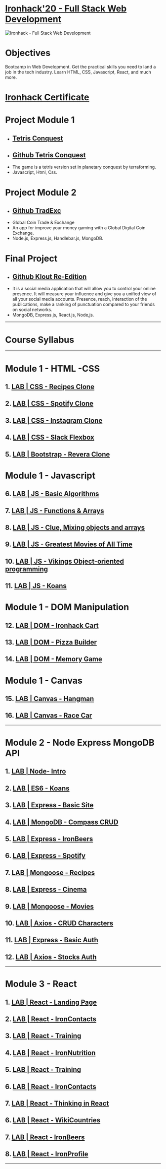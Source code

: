 # [Ironhack'20 - Full Stack Web Development](https://www.ironhack.com/es/desarrollo-web)

![Ironhack - Full Stack Web Development](https://esmarketingdigital.com/images/ironhack.png)

# Objectives
Bootcamp in Web Development. Get the practical skills you need to land a job in the tech industry. Learn HTML, CSS, Javascript, React, and much more.

# [Ironhack Certificate](https://www.credential.net/9eef6b4e-0989-4d2e-bab4-d5f58037b0b1)

# Project Module 1
- ## [Tetris Conquest](https://jesussantana.github.io/TetrisConquest/)
- ## [Github Tetris Conquest](https://github.com/jesussantana/TetrisConquest)
- The game is a tetris version set in planetary conquest by terraforming.
- Javascript, Html, Css.  

# Project Module 2
- ## [Github TradExc](https://github.com/jesussantana/Tradexc)
- Global Coin Trade & Exchange 
- An app for improve your money gaming with a Global Digital Coin Exchange.
- Node.js, Express,js, Handlebar.js, MongoDB.

# Final Project
- ## [Github Klout Re-Edition](https://github.com/jesussantana/Klout-App)
- It is a social media application that will allow you to control your online presence. It will measure your influence and give you a unified view of all your social media accounts. Presence, reach, interaction of the publications, make a ranking of punctuation compared to your friends on social networks.
- MongoDB, Express.js, React.js, Node,js.


---

# Course Syllabus
---
# Module 1 - HTML -CSS
## 1. [LAB | CSS - Recipes Clone](https://github.com/jesussantana/lab-css-recipes-clone)

## 2. [LAB | CSS - Spotify Clone](https://github.com/jesussantana/lab-express-spotify)

## 3. [LAB | CSS - Instagram Clone](https://github.com/jesussantana/lab-css-instagram-clone)  

## 4. [LAB | CSS - Slack Flexbox](https://github.com/jesussantana/lab-css-flexbox-slack)

## 5. [LAB | Bootstrap - Revera Clone](https://github.com/jesussantana/lab-bootstrap-cloning-revera)

# Module 1 - Javascript

## 6. [LAB | JS - Basic Algorithms](https://github.com/jesussantana/lab-javascript-basic-algorithms)

## 7. [LAB | JS - Functions & Arrays](https://github.com/jesussantana/lab-javascript-functions-and-arrays)

## 8. [LAB | JS - Clue, Mixing objects and arrays](https://github.com/jesussantana/lab-javascript-clue)  

## 9. [LAB | JS - Greatest Movies of All Time](https://github.com/jesussantana/lab-javascript-greatest-movies)  

## 10. [LAB | JS - Vikings Object-oriented programming](https://github.com/jesussantana/lab-javascript-vikings)

## 11. [LAB | JS - Koans](https://github.com/jesussantana/lab-javascript-koans)

# Module 1 - DOM Manipulation

## 12. [LAB | DOM - Ironhack Cart](https://github.com/jesussantana/lab-dom-ironhack-cart)  

## 13. [LAB | DOM - Pizza Builder](https://github.com/jesussantana/lab-dom-pizza-builder)

## 14. [LAB | DOM - Memory Game](https://github.com/jesussantana/lab-javascript-memory-game)

# Module 1 - Canvas

## 15. [LAB | Canvas - Hangman](https://github.com/jesussantana/lab-canvas-hangman)

## 16. [LAB | Canvas - Race Car](https://github.com/jesussantana/lab-canvas-race-car)  

---

# Module 2 - Node Express MongoDB API

## 1. [LAB | Node- Intro](https://github.com/jesussantana/lab-intro-node)

## 2. [LAB | ES6 - Koans](https://github.com/jesussantana/lab-es6-javascript-koans)  

## 3. [LAB | Express - Basic Site](https://github.com/jesussantana/lab-express-basic-site)

## 4. [LAB | MongoDB - Compass CRUD](https://github.com/jesussantana/lab-canvas-race-car) 

## 5. [LAB | Express - IronBeers](https://github.com/jesussantana/lab-ironbeers) 

## 6. [LAB | Express - Spotify](https://github.com/jesussantana/lab-express-spotify)  

## 7. [LAB | Mongoose - Recipes](https://github.com/jesussantana/lab-mongoose-recipes)  

## 8. [LAB | Express - Cinema](https://github.com/jesussantana/lab-express-cinema)  

## 9. [LAB | Mongoose - Movies](https://github.com/jesussantana/lab-mongoose-movies) 

## 10. [LAB | Axios - CRUD Characters](https://github.com/jesussantana/lab-express-basic-auth) 

## 11. [LAB | Express - Basic Auth](https://github.com/jesussantana/lab-ajax-crud-characters)  

## 12. [LAB | Axios - Stocks Auth](https://github.com/jesussantana/lab-axios-stocks-auth)  

---

# Module 3 - React

## 1. [LAB | React - Landing Page](https://github.com/jesussantana/lab-hello-ironhack) 

## 2. [LAB | React - IronContacts](https://github.com/jesussantana/lab-react-ironcontacts)  

## 3. [LAB | React - Training](https://github.com/jesussantana/lab-react-training) 

## 4. [LAB | React - IronNutrition](https://github.com/jesussantana/lab-react-ironnutrition) 

## 5. [LAB | React - Training](https://github.com/jesussantana/lab-react-training) 

## 6. [LAB | React - IronContacts](https://github.com/jesussantana/lab-react-ironcontacts) 

## 7. [LAB | React - Thinking in React](https://github.com/jesussantana/lab-thinking-in-react) 

## 6. [LAB | React - WikiCountries](https://github.com/jesussantana/lab-wiki-countries) 

## 7. [LAB | React - IronBeers](https://github.com/jesussantana/lab-react-ironbeers)

## 8. [LAB | React - IronProfile](https://github.com/jesussantana/lab-profile-app)   

---
